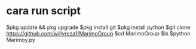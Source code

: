 # cara run script

$pkg update && pkg upgrade
$pkg install git
$pkg install python
$git clone https://github.com/willyreza1/MarimoGroup
$cd MarimoGroup
$ls
$python Marimoy.py
